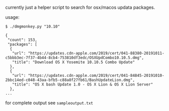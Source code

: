 currently just a helper script to search for osx/macos updata packages.

usage:

```
$ ./dmgmonkey.py "10.10"

{
 "count": 153,
 "packages": [
  {
   "url": "https://updates.cdn-apple.com/2019/cert/041-88380-20191011-c5bbb3ec-7f37-4b44-8cb4-753810df3edc/OSXUpdCombo10.10.5.dmg",
   "title": "Download OS X Yosemite 10.10.5 Combo Update"
  },
  {
   "url": "https://updates.cdn-apple.com/2019/cert/041-84845-20191010-2bbc14ed-c048-43aa-bfb5-c88a8f27fb61/BashUpdateLion.dmg",
   "title": "OS X bash Update 1.0 - OS X Lion & OS X Lion Server"
  },
...
```

for complete output see `sampleoutput.txt`